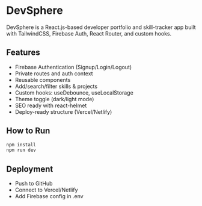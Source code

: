 # DevSphere

DevSphere is a React.js-based developer portfolio and skill-tracker app built with TailwindCSS, Firebase Auth, React Router, and custom hooks.

## Features

- Firebase Authentication (Signup/Login/Logout)
- Private routes and auth context
- Reusable components
- Add/search/filter skills & projects
- Custom hooks: useDebounce, useLocalStorage
- Theme toggle (dark/light mode)
- SEO ready with react-helmet
- Deploy-ready structure (Vercel/Netlify)

## How to Run

```bash
npm install
npm run dev
```

## Deployment

- Push to GitHub
- Connect to Vercel/Netlify
- Add Firebase config in .env